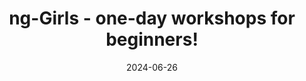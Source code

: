 ---
slug: ng-girls-workshop-2024-06
tag: Diversity
title: ng-Girls - one-day workshops for beginners!
description: 'Join Our Exclusive ngGirls & NGRome Workshop! <br /><br /> 🌟 We&#8217;re thrilled to announce a unique collaboration
between ngGirls and NGRome – a one-day workshop crafted specifically for women who aspire to shape the future of web
development. Dive into the world of Angular, the cutting-edge, open-source platform developed by Google, and unlock the
door to building sophisticated web applications. <br /><br /> This workshop isn&#8217;t just about coding – it&#8217;s a
movement. It&#8217;s free and perfectly designed for women with a foundational understanding of web development who are
eager to advance their skills. We&#8217;re not just teaching code; we&#8217;re building a bridge towards a more diverse
and inclusive IT sector. <br /><br /> Calling All Champions of Change – Mentors, Sponsors, and Supporters! Your
involvement is crucial. Whether you&#8217;re a seasoned developer ready to mentor, a company keen to sponsor, or an
enthusiast willing to support, your contribution can ignite a transformative journey for many aspiring female
developers. <br /><br /> Together, We Can Break Barriers. Let&#8217;s nurture a supportive community where women are not
only participants but leaders in the tech world. Our goal is simple yet powerful – to equip women with the coding skills
to become trailblazers in technology, fostering an environment where learning, growth, and empowerment go hand in hand.
<br /><br /> 🚀 Ready to Make a Difference? Apply Now! Whether you&#8217;re stepping in as a participant, mentor, or <a
    href="https://forms.gle/FGRUKbigLn8BjePW7" target="_blank" class="text-blue-600 hover:underline" >sponsor</a>, your role is pivotal in this journey of
learning and empowerment. Join us in this exciting endeavour and be a part of something truly transformative!'
date: '2024-06-26'
authors: '[{"name": "ngGirls team","biography":"","image": "photo/authors/ng-girls.webp","link": "https://www.ng-girls.org"}]'
location: '{"name": "TBD","mapsLink":""}'
image: /photo/workshop-ng-girls-20231130.webp
link: /workshops/ng-girls-workshop-2024-06
ticket: https://www.ng-girls.org/event/rome-2024
col: 1
---